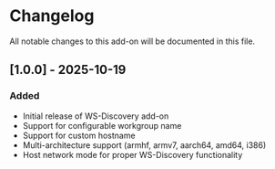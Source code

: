 # Changelog

All notable changes to this add-on will be documented in this file.

## [1.0.0] - 2025-10-19

### Added
- Initial release of WS-Discovery add-on
- Support for configurable workgroup name
- Support for custom hostname
- Multi-architecture support (armhf, armv7, aarch64, amd64, i386)
- Host network mode for proper WS-Discovery functionality

